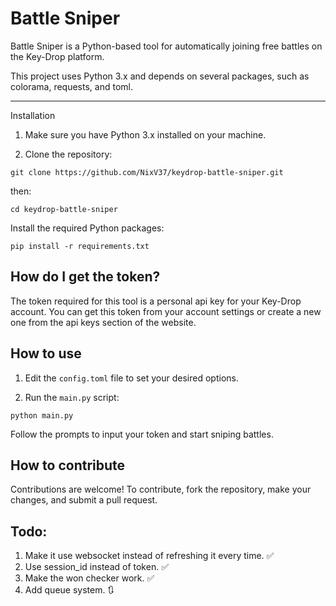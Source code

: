 # Battle Sniper

Battle Sniper is a Python-based tool for automatically joining free battles on the Key-Drop platform.   

This project uses Python 3.x and depends on several packages, such as colorama, requests, and toml.

--------------

Installation

1. Make sure you have Python 3.x installed on your machine.

3. Clone the repository:
```
git clone https://github.com/NixV37/keydrop-battle-sniper.git
```

then:

```
cd keydrop-battle-sniper
```

Install the required Python packages:
```
pip install -r requirements.txt
```

## How do I get the token?

The token required for this tool is a personal api key for your Key-Drop account. You can get this token from your account settings or create a new one from the api keys section of the website.

## How to use

1. Edit the `config.toml` file to set your desired options.

2. Run the `main.py` script:
```
python main.py
```

Follow the prompts to input your token and start sniping battles.

## How to contribute

Contributions are welcome! To contribute, fork the repository, make your changes, and submit a pull request.

## Todo:

1. Make it use websocket instead of refreshing it every time. ✅
2. Use session_id instead of token. ✅
3. Make the won checker work. ✅
4. Add queue system. 🔃